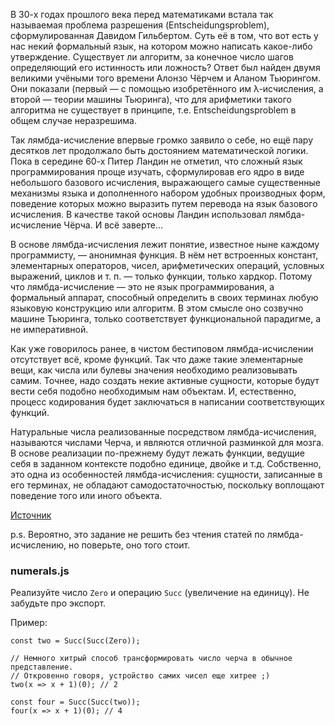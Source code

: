 В 30-х годах прошлого века перед математиками встала так называемая проблема разрешения (Entscheidungsproblem), сформулированная Давидом Гильбертом. Суть её в том, что вот есть у нас некий формальный язык, на котором можно написать какое-либо утверждение. Существует ли алгоритм, за конечное число шагов определяющий его истинность или ложность? Ответ был найден двумя великими учёными того времени Алонзо Чёрчем и Аланом Тьюрингом. Они показали (первый — с помощью изобретённого им λ-исчисления, а второй — теории машины Тьюринга), что для арифметики такого алгоритма не существует в принципе, т.е. Entscheidungsproblem в общем случае неразрешима.

Так лямбда-исчисление впервые громко заявило о себе, но ещё пару десятков лет продолжало быть достоянием математической логики. Пока в середине 60-х Питер Ландин не отметил, что сложный язык программирования проще изучать, сформулировав его ядро в виде небольшого базового исчисления, выражающего самые существенные механизмы языка и дополненного набором удобных производных форм, поведение которых можно выразить путем перевода на язык базового исчисления. В качестве такой основы Ландин использовал лямбда-исчисление Чёрча. И всё заверте…

В основе лямбда-исчисления лежит понятие, известное ныне каждому программисту, — анонимная функция. В нём нет встроенных констант, элементарных операторов, чисел, арифметических операций, условных выражений, циклов и т. п. — только функции, только хардкор. Потому что лямбда-исчисление — это не язык программирования, а формальный аппарат, способный определить в своих терминах любую языковую конструкцию или алгоритм. В этом смысле оно созвучно машине Тьюринга, только соответствует функциональной парадигме, а не императивной.

Как уже говорилось ранее, в чистом бестиповом лямбда-исчислении отсутствует всё, кроме функций. Так что даже такие элементарные вещи, как числа или булевы значения необходимо реализовывать самим. Точнее, надо создать некие активные сущности, которые будут вести себя подобно необходимым нам объектам. И, естественно, процесс кодирования будет заключаться в написании соответствующих функций.

Натуральные числа реализованные посредством лямбда-исчисления, называются числами Черча, и являются отличной разминкой для мозга. В основе реализации по-прежнему будут лежать функции, ведущие себя в заданном контексте подобно единице, двойке и т.д. Собственно, это одна из особенностей лямбда-исчисления: сущности, записанные в его терминах, не обладают самодостаточностью, поскольку воплощают поведение того или иного объекта.

[Источник](https://habrahabr.ru/post/215807/)

p.s. Вероятно, это задание не решить без чтения статей по лямбда-исчислению, но поверьте, оно того стоит.

### numerals.js

Реализуйте число `Zero` и операцию `Succ` (увеличение на единицу). Не забудьте про экспорт.

Пример:

```
const two = Succ(Succ(Zero));

// Немного хитрый способ трансформировать число черча в обычное представление.
// Откровенно говоря, устройство самих чисел еще хитрее ;)
two(x => x + 1)(0); // 2

const four = Succ(Succ(two));
four(x => x + 1)(0); // 4
```